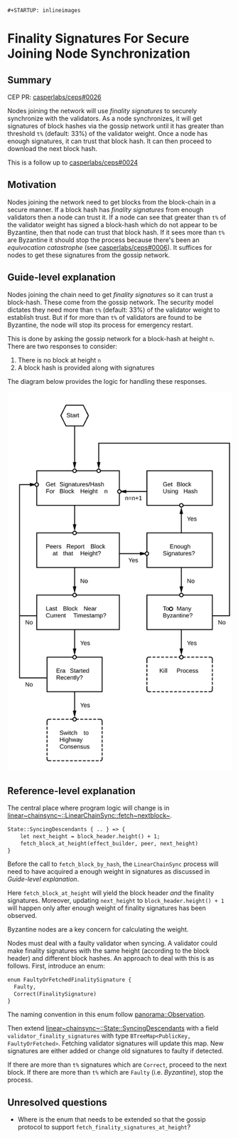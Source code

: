 ```{=org}
#+STARTUP: inlineimages
```
Finality Signatures For Secure Joining Node Synchronization
===========================================================

Summary
-------

CEP PR:
[casperlabs/ceps\#0026](https://github.com/casperlabs/ceps/pull/0026)

Nodes joining the network will use *finality signatures* to securely
synchronize with the validators. As a node synchronizes, it will get
signatures of block hashes via the gossip network until it has greater
than threshold `t%` (default: 33%) of the validator weight. Once a node
has enough signatures, it can trust that block hash. It can then proceed
to download the next block hash.

This is a follow up to
[casperlabs/ceps\#0024](https://github.com/casperlabs/ceps/pull/0024)

Motivation
----------

Nodes joining the network need to get blocks from the block-chain in a
secure manner. If a block hash has *finality signatures* from enough
validators then a node can trust it. If a node can see that greater than
`t%` of the validator weight has signed a block-hash which do not appear
to be Byzantine, then that node can trust that block hash. If it sees
more than `t%` are Byzantine it should stop the process because there\'s
been an *equivocation catastrophe* (see
[casperlabs/ceps\#0006](https://github.com/CasperLabs/ceps/blob/master/text/0006-equivocation-catastrophes.md)).
It suffices for nodes to get these signatures from the gossip network.

Guide-level explanation
-----------------------

Nodes joining the chain need to get *finality signatures* so it can
trust a block-hash. These come from the gossip network. The security
model dictates they need more than `t%` (default: 33%) of the validator
weight to establish trust. But if for more than `t%` of validators are
found to be Byzantine, the node will stop its process for emergency
restart.

This is done by asking the gossip network for a block-hash at height
`n`. There are two responses to consider:

1.  There is no block at height `n`
2.  A block hash is provided along with signatures

The diagram below provides the logic for handling these responses.

![](images/0025/state-logic.svg)

Reference-level explanation
---------------------------

The central place where program logic will change is in
[linear~chainsync~::LinearChainSync::fetch~nextblock~](https://github.com/xcthulhu/casper-node/blob/0a7f9e5fd7608e2f6574c1e213bd9f5e35880af5/node/src/components/linear_chain_sync.rs#L365-L368).

``` {.rust}
State::SyncingDescendants { .. } => {
    let next_height = block_header.height() + 1;
    fetch_block_at_height(effect_builder, peer, next_height)
}
```

Before the call to `fetch_block_by_hash`, the `LinearChainSync` process
will need to have acquired a enough weight in signatures as discussed in
*Guide-level explanation*.

Here `fetch_block_at_height` will yield the block header *and* the
finality signatures. Moreover, updating `next_height` to
`block_header.height() + 1` will happen only after enough weight of
finality signatures has been observed.

Byzantine nodes are a key concern for calculating the weight.

Nodes must deal with a faulty validator when syncing. A validator could
make finality signatures with the same height (according to the block
header) and different block hashes. An approach to deal with this is as
follows. First, introduce an enum:

``` {.rust}
enum FaultyOrFetchedFinalitySignature {
  Faulty,
  Correct(FinalitySignature)
}
```

The naming convention in this enum follow
[panorama::Observation](https://github.com/goral09/casper-node-1/blob/0bbefb1c284784f0307661cdc7c33584ffded3ce/node/src/components/consensus/highway_core/state/panorama.rs#L24-L31).

Then extend
[linear~chainsync~::State::SyncingDescendants](https://github.com/xcthulhu/casper-node/blob/0a7f9e5fd7608e2f6574c1e213bd9f5e35880af5/node/src/components/linear_chain_sync.rs#L85-L93)
with a field `validator_finality_signatures` with type
`BTreeMap<PublicKey,
FaultyOrFetched>`. Fetching validator signatures will update this map.
New signatures are either added or change old signatures to faulty if
detected.

If there are more than `t%` signatures which are `Correct`, proceed to
the next block. If there are more than `t%` which are `Faulty` (i.e.
*Byzantine*), stop the process.

Unresolved questions
--------------------

-   Where is the enum that needs to be extended so that the gossip
    protocol to support `fetch_finality_signatures_at_height`?
